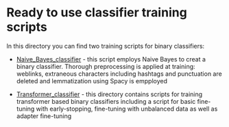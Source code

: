 # Ready to use classifier training scripts

In this directory you can find two training scripts for binary classifiers:

* [Naive_Bayes_classifier](https://github.com/eistakovskii/NLP_projects/tree/main/TEXT_CLASSIFICATION/Naive_Bayes_classifier) - this script employs Naive Bayes to creat a binary classifier. Thorough preprocessing is applied at training: weblinks, extraneous characters including hashtags and punctuation are deleted and lemmatization using Spacy is empployed 

* [Transformer_classifier](https://github.com/eistakovskii/NLP_projects/tree/main/TEXT_CLASSIFICATION/Transformer_classifier) - this directory contains scripts for training transformer based binary classifiers including a script for basic fine-tuning with early-stopping, fine-tuning with unbalanced data as well as adapter fine-tuning

